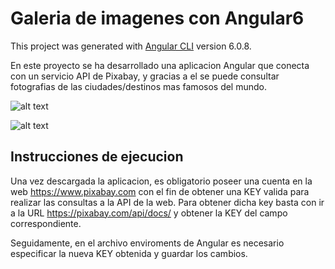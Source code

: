 # Galeria de imagenes con Angular6

This project was generated with [Angular CLI](https://github.com/angular/angular-cli) version 6.0.8.

En este proyecto se ha desarrollado una aplicacion Angular que conecta con un servicio API de Pixabay, y gracias a el se puede consultar fotografias de las ciudades/destinos mas famosos del mundo.

![alt text](https://user-images.githubusercontent.com/40801686/42292891-34caec2e-7fd6-11e8-9712-b8bc0bb8f778.png)


![alt text](https://user-images.githubusercontent.com/40801686/42293037-4cc841fe-7fd7-11e8-9d8c-0eafb38ec21e.png)


 ## Instrucciones de ejecucion
 
 Una vez descargada la aplicacion, es obligatorio poseer una cuenta en la web https://www.pixabay.com con el fin de obtener una KEY valida para realizar las consultas a la API de la web. Para obtener dicha key basta con ir a la URL https://pixabay.com/api/docs/ y obtener la KEY del campo correspondiente.
 
 Seguidamente, en el archivo enviroments de Angular es necesario especificar la nueva KEY obtenida y guardar los cambios.
